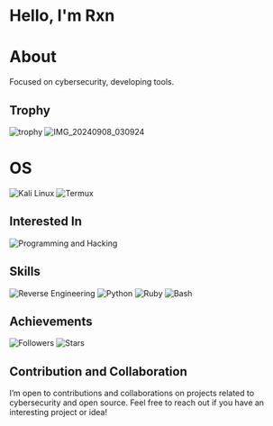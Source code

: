 # Hello, I'm Rxn
# About
Focused on cybersecurity, developing tools.
## Trophy
![trophy](https://github-profile-trophy.vercel.app/?username=ryo-ma&theme=dark_lover)
![IMG_20240908_030924](https://github.com/user-attachments/assets/9a7e5dd3-f832-4026-aa2d-a348248647a8)
# OS
![Kali Linux](https://img.shields.io/badge/-Kali%20Linux-000000?style=flat&logo=kali-linux&logoColor=maroon)
![Termux](https://img.shields.io/badge/Termux-000000?style=flat&logo=termux&logoColor=maroon)
## Interested In
![Programming and Hacking](https://img.shields.io/badge/Programming%20and%20Hacking-%23FF0000?style=flat&logo=hackerrank&logoColor=maroon)
## Skills
![Reverse Engineering](https://img.shields.io/badge/Reverse_Engineering-maroon?style=flat&labelColor=000000&color=maroon)
![Python](https://img.shields.io/badge/-Python-3776AB?style=flat&logo=python&logoColor=maroon)
![Ruby](https://img.shields.io/badge/-Ruby-CC342D?style=flat&logo=ruby&logoColor=maroon)
![Bash](https://img.shields.io/badge/-Bash-4EAA25?style=flat&logo=gnu-bash&logoColor=maroon)
## Achievements
![Followers](https://img.shields.io/badge/Followers-6k-maroon)
![Stars](https://img.shields.io/badge/Stars-9k-maroon)
## Contribution and Collaboration
I’m open to contributions and collaborations on projects related to cybersecurity and open source. Feel free to reach out if you have an interesting project or idea!
